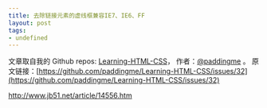 ```yaml
---
title: 去除链接元素的虚线框兼容IE7、IE6、FF
layout: post
tags:
- undefined
---
```



 文章取自我的 Github  repos: [Learning-HTML-CSS](https://github.com/paddingme/Learning-HTML-CSS)， 作者：[@paddingme](http://padding.me/about.html) 。 
  原文链接：[https://github.com/paddingme/Learning-HTML-CSS/issues/32](https://github.com/paddingme/Learning-HTML-CSS/issues/32)

http://www.jb51.net/article/14556.htm